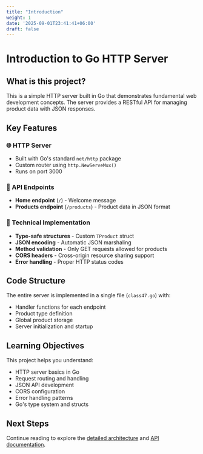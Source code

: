 ```yaml
---
title: "Introduction"
weight: 1
date: '2025-09-01T23:41:41+06:00'
draft: false
---
```


# Introduction to Go HTTP Server

## What is this project?

This is a simple HTTP server built in Go that demonstrates fundamental web development concepts. The server provides a RESTful API for managing product data with JSON responses.

## Key Features

### 🌐 HTTP Server
- Built with Go's standard `net/http` package
- Custom router using `http.NewServeMux()`
- Runs on port 3000

### 📡 API Endpoints
- **Home endpoint** (`/`) - Welcome message
- **Products endpoint** (`/products`) - Product data in JSON format

### 🔧 Technical Implementation
- **Type-safe structures** - Custom `TProduct` struct
- **JSON encoding** - Automatic JSON marshaling
- **Method validation** - Only GET requests allowed for products
- **CORS headers** - Cross-origin resource sharing support
- **Error handling** - Proper HTTP status codes

## Code Structure

The entire server is implemented in a single file (`class47.go`) with:
- Handler functions for each endpoint
- Product type definition
- Global product storage
- Server initialization and startup

## Learning Objectives

This project helps you understand:
- HTTP server basics in Go
- Request routing and handling
- JSON API development
- CORS configuration
- Error handling patterns
- Go's type system and structs

## Next Steps

Continue reading to explore the [detailed architecture](../architecture) and [API documentation](../../api).
